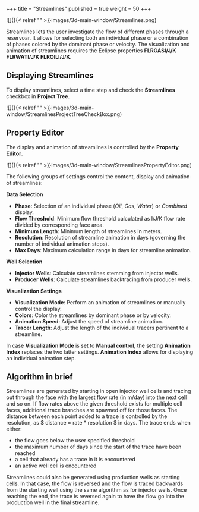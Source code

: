 +++
title = "Streamlines"
published = true
weight = 50
+++

![]({{< relref "" >}}images/3d-main-window/Streamlines.png)

Streamlines lets the user investigate the flow of different phases through a reservoar. It allows for selecting both an individual phase or a combination of phases colored by the dominant phase or velocity. The visualization and animation of streamlines requires the Eclipse properties **FLRGASI/J/K FLRWATI/J/K FLROILI/J/K**.

## Displaying Streamlines

To display streamlines, select a time step and check the **Streamlines** checkbox in **Project Tree**.

![]({{< relref "" >}}images/3d-main-window/StreamlinesProjectTreeCheckBox.png)


## Property Editor
The display and animation of streamlines is controlled by the **Property Editor**.

![]({{< relref "" >}}images/3d-main-window/StreamlinesPropertyEditor.png)

The following groups of settings control the content, display and animation of streamlines:

**Data Selection**
  - **Phase**: Selection of an individual phase (*Oil*, *Gas*, *Water*) or *Combined* display.
  - **Flow Threshold**: Minimum flow threshold calculated as I/J/K flow rate divided by corresponding face area.
  - **Minimum Length**: Minimum length of streamlines in meters.
  - **Resolution**: Resolution of streamline animation in days (governing the number of individual animation steps).
  - **Max Days**: Maximum calculation range in days for streamline animation.
  
**Well Selection**
- **Injector Wells**: Calculate streamlines stemming from injector wells.
- **Producer Wells**: Calculate streamlines backtracing from producer wells.

**Visualization Settings**
- **Visualization Mode**: Perform an animation of streamlines or manually control the display.
- **Colors**: Color the streamlines by dominant phase or by velocity.
- **Animation Speed**: Adjust the speed of streamline animation.
- **Tracer Length**: Adjust the length of the individual tracers pertinent to a streamline.

In case **Visualization Mode** is set to **Manual control**, the setting **Animation Index** replaces the two latter settings. **Animation Index** allows for displaying an individual animation step.


## Algorithm in brief
Streamlines are generated by starting in open injector well cells and tracing out through the face with the largest flow rate (in m/day) into the next cell and so on. If flow rates above the given threshold exists for multiple cell faces, additional trace branches are spawned off for those faces. The distance between each point added to a trace is controlled by the resolution, as $ distance = rate * resolution $ in days. The trace ends when either:

- the flow goes below the user specified threshold
- the maximum number of days since the start of the trace have been reached
- a cell that already has a trace in it is encountered
- an active well cell is encountered 

Streamlines could also be generated using production wells as starting cells. In that case, the flow is reversed and the flow is traced backwards from the starting well using the same algorithm as for injector wells. Once reaching the end, the trace is reversed again to have the flow go into the production well in the final streamline.


